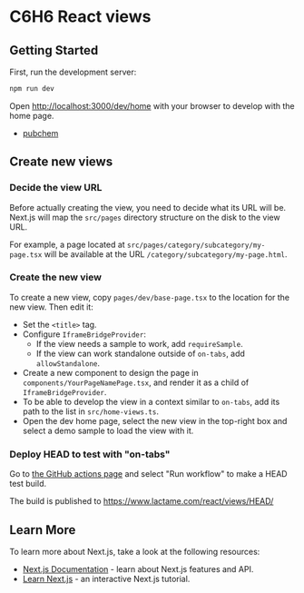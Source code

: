 # C6H6 React views

## Getting Started

First, run the development server:

```bash
npm run dev
```

Open [http://localhost:3000/dev/home](http://localhost:3000/dev/home) with your browser to develop with the home page.

- [pubchem](http://localhost:3000/chemistry/pubchem?smiles=C1%28C%28N2%28C1SC%28C2C%28%3DO%29O%29%28C%29C%29%29%3DO%29%28NC%28CC%3D3%28C%3DCC%3DCC%3D3%29%29%3DO%29)

## Create new views

### Decide the view URL

Before actually creating the view, you need to decide what its URL will be.
Next.js will map the `src/pages` directory structure on the disk to the view URL.

For example, a page located at `src/pages/category/subcategory/my-page.tsx` will
be available at the URL `/category/subcategory/my-page.html`.

### Create the new view

To create a new view, copy `pages/dev/base-page.tsx` to the location for the new
view. Then edit it:

- Set the `<title>` tag.
- Configure `IframeBridgeProvider`:
  - If the view needs a sample to work, add `requireSample`.
  - If the view can work standalone outside of `on-tabs`, add `allowStandalone`.
- Create a new component to design the page in `components/YourPageNamePage.tsx`,
  and render it as a child of `IframeBridgeProvider`.
- To be able to develop the view in a context similar to `on-tabs`, add its path
  to the list in `src/home-views.ts`.
- Open the dev home page, select the new view in the top-right box and select a
  demo sample to load the view with it.

### Deploy HEAD to test with "on-tabs"

Go to [the GitHub actions page](https://github.com/zakodium/c6h6-react/actions?query=workflow%3A%22Publish+HEAD%22)
and select "Run workflow" to make a HEAD test build.

The build is published to https://www.lactame.com/react/views/HEAD/

## Learn More

To learn more about Next.js, take a look at the following resources:

- [Next.js Documentation](https://nextjs.org/docs) - learn about Next.js features and API.
- [Learn Next.js](https://nextjs.org/learn) - an interactive Next.js tutorial.
